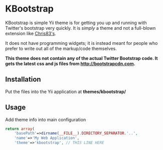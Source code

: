 KBootstrap
==========

KBootstrap is simple Yii theme is for getting you up and running with Twitter's bootstrap 
very quickly. It is *simply* a theme and not a full-blown extension like 
[Chris83's](http://www.yiiframework.com/extension/bootstrap/). 

It does not have programming widgets; it is instead meant for people who prefer 
to write out all of the markup/code themselves.

**This theme does not contain any of the actual Twitter Bootstrap code. It gets the 
latest css and js files from http://bootstrapcdn.com.**

## Installation

Put the files into the Yii application at **themes/kbootstrap/**

## Usage

Add theme info into main configuration

```php
return array(
    'basePath'=>dirname(__FILE__).DIRECTORY_SEPARATOR.'..',
    'name'=>'My Web Application',
    'theme'=>'kbootstrap', // THIS LINE HERE
```